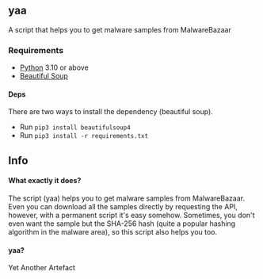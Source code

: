 ## yaa
A script that helps you to get malware samples from MalwareBazaar

### Requirements
- [Python](https://www.python.org) 3.10 or above
- [Beautiful Soup](https://www.crummy.com/software/BeautifulSoup)

#### Deps
There are two ways to install the dependency (beautiful soup).
- Run `pip3 install beautifulsoup4`
- Run `pip3 install -r requirements.txt`

## Info
#### What exactly it does?
The script (yaa) helps you to get malware samples from MalwareBazaar. Even you can download all the samples directly by requesting the API, however, with a permanent script it's easy somehow. Sometimes, you don't even want the sample but the SHA-256 hash (quite a popular hashing algorithm in the malware area), so this script also helps you too.

#### yaa?
Yet Another Artefact
